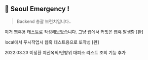 ## 🚨 Seoul Emergency ! 
> Backend  총괄 브런치입니다..


이거 웹훅용 테스트로 작성해보았습니다. 그냥 웹에서 커밋은 웹훅 발생함 [완]
 
local에서 푸시작업시 웹훅 테스트용으로 또작성 [완]

2022.03.23 이정환 지진옥외/민방위 대피소 리스트 조회 기능 추가
